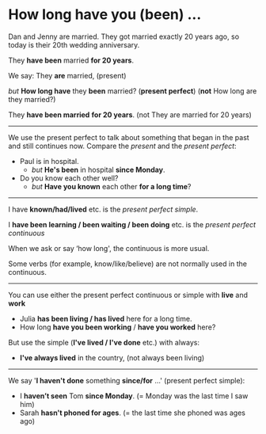 # How long have you (been) ...

Dan and Jenny are married. They got married exactly
20 years ago, so today is their 20th wedding anniversary.

They **have been** married **for 20 years**.

We say: They **are** married, (present)

*but* **How long have** they **been** married? (**present perfect**)
(**not** How long are they married?)

They **have been married** **for 20 years**.
(not They are married for 20 years)

---

We use the present perfect to talk about something that began in the past and still continues now.
Compare the *present* and the *present perfect*:

- Paul is in hospital.
    - *but* **He's been** in hospital **since Monday**.
- Do you know each other well?
    - *but* **Have you known** each other **for a long time**?

---

I have **known/had/lived** etc. is the *present perfect simple*.

I **have been learning / been waiting / been doing** etc. is the *present perfect continuous*

When we ask or say ‘how long', the continuous is more usual.

Some verbs (for example, know/like/believe) are not normally used in the continuous.

---

You can use either the present perfect continuous or simple with **live** and **work**

- Julia **has been living / has lived** here for a long time.
- How long **have you been working** / **have you worked** here?

But use the simple (**I've lived / I've done** etc.) with always:

- **I've always lived** in the country, (not always been living)

---

We say '**I haven't done** something **since/for** ...' (present perfect simple):

- I **haven’t seen** Tom **since Monday**. (= Monday was the last time I saw him)
- Sarah **hasn't phoned for ages**. (= the last time she phoned was ages ago)
